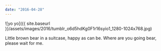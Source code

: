 ```yaml
---
date: "2016-04-28"
---
```


![yo yo]({{ site.baseurl }}/assets/images/2016/tumblr_o6d5hdKg0F1r16syio1_1280-1024x768.jpg)

Little brown bear in a suitcase, happy as can be. Where are you going bear, please wait for me.
